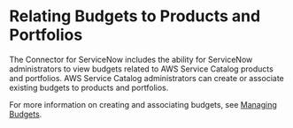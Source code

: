 # Relating Budgets to Products and Portfolios<a name="servicenow-budgets"></a>

 The Connector for ServiceNow includes the ability for ServiceNow administrators to view budgets related to AWS Service Catalog products and portfolios\. AWS Service Catalog administrators can create or associate existing budgets to products and portfolios\. 

 For more information on creating and associating budgets, see [Managing Budgets](catalogs_budgets.md)\. 